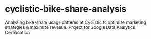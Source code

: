 # cyclistic-bike-share-analysis
Analyzing bike-share usage patterns at Cyclistic to optimize marketing strategies &amp; maximize revenue. Project for Google Data Analytics Certification.

